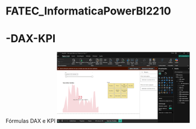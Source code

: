 # FATEC_InformaticaPowerBI2210

# -DAX-KPI

Fórmulas DAX e KPI
<img src="filiaisDAX.png" width="70%" height="70%">
